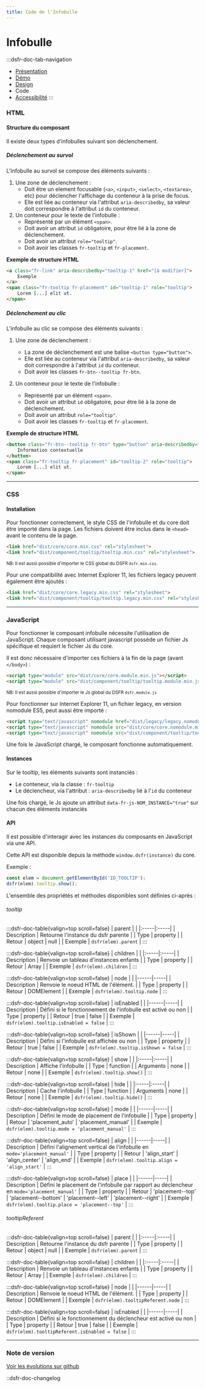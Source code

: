 ```yaml
---
title: Code de l'Infobulle
---
```

# Infobulle

:::dsfr-doc-tab-navigation
- [Présentation](../index.md)
- [Démo](../demo/index.md)
- [Design](../design/index.md)
- Code
- [Accessibilité](../accessibility/index.md)
:::

### HTML

#### Structure du composant
Il existe deux types d’infobulles suivant son déclenchement.

##### Déclenchement au survol
L’infobulle au survol se compose des éléments suivants :

1. Une zone de déclenchement :
    - Doit être un element focusable (`<a>`, `<input>`, `<select>`, `<textarea>`, etc) pour déclencher l'affichage du conteneur à la prise de focus.
    - Elle est liée au conteneur via l'attribut `aria-describedby`, sa valeur doit correspondre à l'attribut `id` du conteneur.
2. Un conteneur pour le texte de l'infobulle :
    - Représenté par un élément `<span>`.
    - Doit avoir un attribut `id` obligatoire, pour être lié à la zone de déclenchement.
    - Doit avoir un attribut `role="tooltip"`.
    - Doit avoir les classes `fr-tooltip` et `fr-placement`.

**Exemple de structure HTML**

```HTML
<a class="fr-link" aria-describedby="tooltip-1" href="[à modifier]">
    Exemple
</a>
<span class="fr-tooltip fr-placement" id="tooltip-1" role="tooltip">
    Lorem [...] elit ut.
</span>
```

##### Déclenchement au clic
L’infobulle au clic se compose des éléments suivants :

1. Une zone de déclenchement :
    - La zone de déclenchement est une balise `<button type="button">`.
    - Elle est liée au conteneur via l'attribut `aria-describedby`, sa valeur doit correspondre à l'attribut `id` du conteneur.
    - Doit avoir les classes `fr-btn--tooltip fr-btn`.

2. Un conteneur pour le texte de l'infobulle :
    - Représenté par un élément `<span>`.
    - Doit avoir un attribut `id` obligatoire, pour être lié à la zone de déclenchement.
    - Doit avoir un attribut `role="tooltip"`.
    - Doit avoir les classes `fr-tooltip` et `fr-placement`.

**Exemple de structure HTML**

```HTML
<button class="fr-btn--tooltip fr-btn" type="button" aria-describedby="tooltip-2">
    Information contextuelle
</button>
<span class="fr-tooltip fr-placement" id="tooltip-2" role="tooltip">
    Lorem [...] elit ut.
</span>
```

---

### CSS

#### Installation

Pour fonctionner correctement, le style CSS de l'infobulle et du core doit être importé dans la page. Les fichiers doivent être inclus dans le `<head>` avant le contenu de la page.

```HTML
<link href="dist/core/core.min.css" rel="stylesheet">
<link href="dist/component/tooltip/tooltip.min.css" rel="stylesheet">
```

<small>NB: Il est aussi possible d'importer le CSS global du DSFR `dsfr.min.css`.</small>

Pour une compatibilité avec Internet Explorer 11, les fichiers legacy peuvent également être ajoutés :

```HTML
<link href="dist/core/core.legacy.min.css" rel="stylesheet">
<link href="dist/component/tooltip/tooltip.legacy.min.css" rel="stylesheet">
```

---

### JavaScript

Pour fonctionner le composant infobulle nécessite l'utilisation de JavaScript.
Chaque composant utilisant javascript possède un fichier Js spécifique et requiert le fichier Js du core.

Il est donc nécessaire d'importer ces fichiers à la fin de la page (avant `</body>`) :

```HTML
<script type="module" src="dist/core/core.module.min.js"></script>
<script type="module" src="dist/component/tooltip/tooltip.module.min.js"></script>
```

<small>NB: Il est aussi possible d'importer le Js global du DSFR `dsfr.module.js`</small>

Pour fonctionner sur Internet Explorer 11, un fichier legacy, en version nomodule ES5, peut aussi être importé :

```HTML
<script type="text/javascript" nomodule href="dist/legacy/legacy.nomodule.min.js" ></script>
<script type="text/javascript" nomodule src="dist/core/core.nomodule.min.js"></script>
<script type="text/javascript" nomodule src="dist/component/tooltip/tooltip.nomodule.min.js"></script>
```

Une fois le JavaScript chargé, le composant fonctionne automatiquement.

#### Instances

Sur le tooltip, les éléments suivants sont instanciés :
- Le conteneur, via la classe : `fr-tooltip`
- Le déclencheur, via l'attribut : `aria-describedby` lié à l'`id` du conteneur

Une fois chargé, le Js ajoute un attribut `data-fr-js-NOM_INSTANCE="true"` sur chacun des éléments instanciés

#### API

Il est possible d'interagir avec les instances du composants en JavaScript via une API.

Cette API est disponible depuis la méthode `window.dsfr(instance)` du core.

Exemple :
```js
const elem = document.getElementById('ID_TOOLTIP');
dsfr(elem).tooltip.show();
```

L'ensemble des propriétés et méthodes disponibles sont définies ci-après :

###### tooltip

:::dsfr-doc-table{valign=top scroll=false}
| parent | |
|:-----|:-----|
| Description | Retourne l'instance du dsfr parente |
| Type | property |
| Retour | object \| null |
| Exemple | `dsfr(elem).parent` |
:::

:::dsfr-doc-table{valign=top scroll=false}
| children | |
|:-----|:-----|
| Description | Renvoie un tableau d'instances enfants |
| Type | property |
| Retour | Array |
| Exemple | `dsfr(elem).children` |
:::

:::dsfr-doc-table{valign=top scroll=false}
| node | |
|------|-----|
| Description | Renvoie le noeud HTML de l'élément. |
| Type | property |
| Retour | DOMElement |
| Exemple | `dsfr(elem).tooltip.node` |
:::

:::dsfr-doc-table{valign=top scroll=false}
| isEnabled | |
|------|-----|
| Description | Défini si le fonctionnement de l'infobulle est activé ou non |
| Type | property |
| Retour | true \| false |
| Exemple | `dsfr(elem).tooltip.isEnabled = false` |
:::

:::dsfr-doc-table{valign=top scroll=false}
| isShown | |
|------|-----|
| Description | Défini si l'infobulle est affichée ou non |
| Type | property |
| Retour | true \| false |
| Exemple | `dsfr(elem).tooltip.isShown = false` |
:::

:::dsfr-doc-table{valign=top scroll=false}
| show | |
|:-----|:-----|
| Description | Affiche l'infobulle |
| Type | function |
| Arguments | none |
| Retour | none |
| Exemple | `dsfr(elem).tooltip.show()` |
:::

:::dsfr-doc-table{valign=top scroll=false}
| hide | |
|:-----|:-----|
| Description | Cache l'infobulle |
| Type | function |
| Arguments | none |
| Retour | none |
| Exemple | `dsfr(elem).tooltip.hide()` |
:::

:::dsfr-doc-table{valign=top scroll=false}
| mode | |
|------|-----|
| Description | Défini le mode de placement de l'infobulle |
| Type | property |
| Retour | 'placement_auto' \| 'placement_manual' |
| Exemple | `dsfr(elem).tooltip.mode = 'placement_manual'` |
:::

:::dsfr-doc-table{valign=top scroll=false}
| align | |
|------|-----|
| Description | Défini l'alignement vertical de l'infobulle en `mode='placement_manual'` |
| Type | property |
| Retour | 'align_start' \| 'align_center' \| 'align_end' |
| Exemple | `dsfr(elem).tooltip.align = 'align_start'` |
:::

:::dsfr-doc-table{valign=top scroll=false}
| place | |
|------|-----|
| Description | Défini le placement de l'infobulle par rapport au déclencheur en `mode='placement_manual'` |
| Type | property |
| Retour | 'placement--top' \| 'placement--bottom' \| 'placement--left' \| 'placement--right' |
| Exemple | `dsfr(elem).tooltip.place = 'placement--top'` |
:::

###### tooltipReferent

:::dsfr-doc-table{valign=top scroll=false}
| parent | |
|:-----|:-----|
| Description | Retourne l'instance du dsfr parente |
| Type | property |
| Retour | object \| null |
| Exemple | `dsfr(elem).parent` |
:::

:::dsfr-doc-table{valign=top scroll=false}
| children | |
|:-----|:-----|
| Description | Renvoie un tableau d'instances enfants |
| Type | property |
| Retour | Array |
| Exemple | `dsfr(elem).children` |
:::

:::dsfr-doc-table{valign=top scroll=false}
| node | |
|------|-----|
| Description | Renvoie le noeud HTML de l'élément. |
| Type | property |
| Retour | DOMElement |
| Exemple | `dsfr(elem).tooltipReferent.node` |
:::

:::dsfr-doc-table{valign=top scroll=false}
| isEnabled | |
|------|-----|
| Description | Défini si le fonctionnement du déclencheur est activé ou non |
| Type | property |
| Retour | true \| false |
| Exemple | `dsfr(elem).tooltipReferent.isEnabled = false` |
:::

---

### Note de version

[Voir les évolutions sur github](https://github.com/GouvernementFR/dsfr/pulls?q=is%3Apr+is%3Aclosed+is%3Amerged+tooltip+)

::dsfr-doc-changelog
